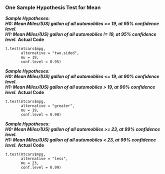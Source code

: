 ### One Sample Hypothesis Test for Mean
**_Sample Hypotheses:</br>
H0: Mean Miles/(US) gallon of all automobiles == 19, at 95% confidence level.</br>
H1: Mean Miles/(US) gallon of all automobiles != 19, at 95% confidence level._**
**Actual Code**
```
t.test(mtcars$mpg,
       alternative = "two.sided",
       mu = 19,
       conf.level = 0.95)
```
**_Sample Hypotheses:</br>
H0: Mean Miles/(US) gallon of all automobiles <= 19, at 90% confidence level.</br>
H1: Mean Miles/(US) gallon of all automobiles > 19, at 90% confidence level._**
**Actual Code**
```
t.test(mtcars$mpg,
       alternative = "greater",
       mu = 19,
       conf.level = 0.90)
```
**_Sample Hypotheses:</br>
H0: Mean Miles/(US) gallon of all automobiles >= 23, at 99% confidence level.</br>
H1: Mean Miles/(US) gallon of all automobiles < 23, at 99% confidence level._**
**Actual Code**
```
t.test(mtcars$mpg,
       alternative = "less",
       mu = 23,
       conf.level = 0.99)
```
